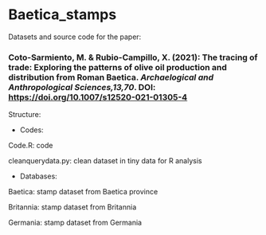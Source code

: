 # Baetica_stamps
Datasets and source code for the paper:

### **Coto-Sarmiento, M. & Rubio-Campillo, X. (2021)**: The tracing of trade: Exploring the patterns of olive oil production and distribution from Roman Baetica. *Archaelogical and Anthropological Sciences,13,70*. DOI: https://doi.org/10.1007/s12520-021-01305-4

Structure: 

- Codes:

Code.R: code

cleanquerydata.py: clean dataset in tiny data for R analysis

- Databases: 

Baetica: stamp dataset from Baetica province

Britannia: stamp dataset from Britannia

Germania: stamp dataset from Germania

